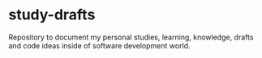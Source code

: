 # study-drafts

Repository to document my personal studies, learning, knowledge, drafts and code ideas inside of software development world.
